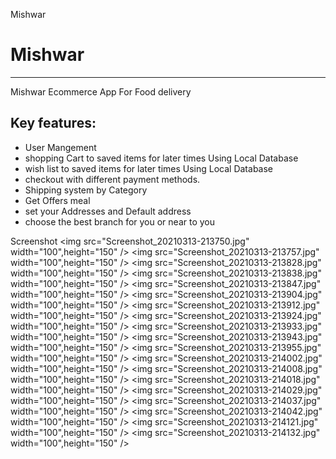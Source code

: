 Mishwar
# Mishwar


-----------
Mishwar Ecommerce App For Food delivery  

<!--Live Website preview
-----------
* (https://www.marketawy.com/sitaf4/) 
-->
 Key features: 
-----------
* User Mangement
* shopping Cart to saved items for later times Using Local Database
* wish list to saved items for later times Using Local Database
* checkout with different payment methods.
* Shipping system by Category 
* Get Offers meal
* set your Addresses and Default address 
* choose the best branch for you or near to you 

Screenshot
  <img src="Screenshot_20210313-213750.jpg" width="100",height="150" />
   <img src="Screenshot_20210313-213757.jpg" width="100",height="150" />
    <img src="Screenshot_20210313-213828.jpg" width="100",height="150" />
     <img src="Screenshot_20210313-213838.jpg" width="100",height="150" />
      <img src="Screenshot_20210313-213847.jpg" width="100",height="150" />
       <img src="Screenshot_20210313-213904.jpg" width="100",height="150" />
        <img src="Screenshot_20210313-213912.jpg" width="100",height="150" />
         <img src="Screenshot_20210313-213924.jpg" width="100",height="150" />
          <img src="Screenshot_20210313-213933.jpg" width="100",height="150" />
           <img src="Screenshot_20210313-213943.jpg" width="100",height="150" />
            <img src="Screenshot_20210313-213955.jpg" width="100",height="150" />
             <img src="Screenshot_20210313-214002.jpg" width="100",height="150" />
              <img src="Screenshot_20210313-214008.jpg" width="100",height="150" />
               <img src="Screenshot_20210313-214018.jpg" width="100",height="150" />
                <img src="Screenshot_20210313-214029.jpg" width="100",height="150" />
                 <img src="Screenshot_20210313-214037.jpg" width="100",height="150" />
                  <img src="Screenshot_20210313-214042.jpg" width="100",height="150" />
                   <img src="Screenshot_20210313-214121.jpg" width="100",height="150" />
                    <img src="Screenshot_20210313-214132.jpg" width="100",height="150" />
                    
